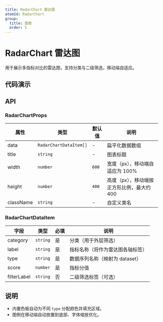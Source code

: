 ```yaml
---
title: RadarChart 雷达图
atomId: RadarChart
group:
  title: 图表
  order: 5
---
```


# RadarChart 雷达图

用于展示多指标对比的雷达图，支持分类与二级筛选，移动端自适应。

## 代码演示

<code src="../demos/charts/radar.tsx" background="var(--main-bg-color)" iframe=540></code>

## API

### RadarChartProps

| 属性 | 类型 | 默认值 | 说明 |
| --- | --- | --- | --- |
| data | `RadarChartDataItem[]` | - | 扁平化数据数组 |
| title | `string` | - | 图表标题 |
| width | `number` | `600` | 宽度（px），移动端自适应为 100% |
| height | `number` | `400` | 高度（px），移动端按正方形比例，最大约 400 |
| className | `string` | - | 自定义类名 |

### RadarChartDataItem

| 字段 | 类型 | 必填 | 说明 |
| --- | --- | --- | --- |
| category | `string` | 是 | 分类（用于外层筛选）|
| label | `string` | 是 | 指标名称（将作为雷达图各轴标签）|
| type | `string` | 是 | 数据序列名称（映射为 dataset）|
| score | `number` | 是 | 指标分值 |
| filterLabel | `string` | 否 | 二级筛选标签（可选）|

## 说明
- 内置色板自动为不同 `type` 分配颜色并填充区域。
- 图例在移动端自动放置到底部、字体缩放优化。 
